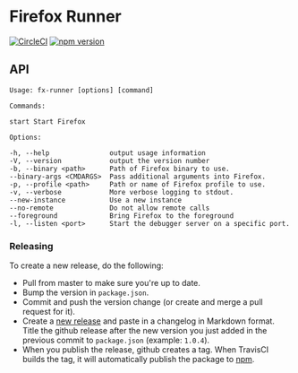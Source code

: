 # Firefox Runner

[![CircleCI](https://circleci.com/gh/mozilla/node-fx-runner.svg?style=svg)](https://circleci.com/gh/mozilla/node-fx-runner)
[![npm version](https://badge.fury.io/js/fx-runner.svg)](https://badge.fury.io/js/fx-runner)

## API

```
Usage: fx-runner [options] [command]

Commands:

start Start Firefox

Options:

-h, --help               output usage information
-V, --version            output the version number
-b, --binary <path>      Path of Firefox binary to use.
--binary-args <CMDARGS>  Pass additional arguments into Firefox.
-p, --profile <path>     Path or name of Firefox profile to use.
-v, --verbose            More verbose logging to stdout.
--new-instance           Use a new instance
--no-remote              Do not allow remote calls
--foreground             Bring Firefox to the foreground
-l, --listen <port>      Start the debugger server on a specific port.
```

### Releasing

To create a new release, do the following:

* Pull from master to make sure you're up to date.
* Bump the version in `package.json`.
* Commit and push the version change
  (or create and merge a pull request for it).
* Create a [new release](https://github.com/mozilla/fx-runner/releases/new)
  and paste in a changelog in Markdown format.
  Title the github release after the new version you just
  added in the previous commit to `package.json` (example: `1.0.4`).
* When you publish the release, github creates a tag.
  When TravisCI builds the tag,
  it will automatically publish the package to
  [npm](https://www.npmjs.com/package/fx-runner).
 
